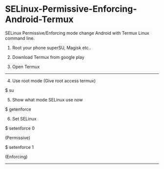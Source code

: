 # SELinux-Permissive-Enforcing-Android-Termux
SELinux Permissive/Enforcing mode change Android with Termux Linux command line.

1. Root your phone superSU, Magisk etc..

2. Download Termux from google play

3. Open Termux
_____________________________________
4. Use root mode (Give root access termux)
  
  $ su   

5. Show what mode SELinux use now

  $ getenforce

6. Set SELinux 
 
  $ setenforce 0

(Permissive)

  $ setenforce 1

(Enforcing)
____________________________________
